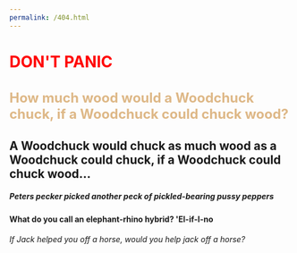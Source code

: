 ```yaml
---
permalink: /404.html
---
```

<html>
  <head>
    <title>My Bad lol</title>
  </head>
<body>
  <h1 style="color: red;">DON'T PANIC</h1>
  <h3 style="color:BurlyWood; font-size:1.5rem;">How much wood would a Woodchuck chuck, if a Woodchuck could chuck wood?</h3> 
  <h2>A Woodchuck would chuck as much wood as a Woodchuck could chuck, if a Woodchuck could chuck wood...</h2>
  <h5>Peters pecker picked another peck of pickled-bearing pussy peppers</h5>
  <h4>What do you call an elephant-rhino hybrid? 'El-if-I-no</h4>
  <h6>If Jack helped you off a horse, would you help jack off a horse?</h6>
</body>
</html>
